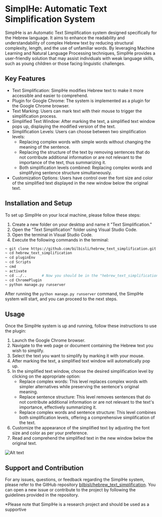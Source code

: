 
# SimplHe: Automatic Text Simplification System

SimplHe is an Automatic Text Simplification system designed specifically for the Hebrew language. It aims to enhance the readability and understandability of complex Hebrew text by reducing structural complexity, length, and the use of unfamiliar words. By leveraging Machine Learning and Natural Language Processing techniques, SimplHe provides a user-friendly solution that may assist individuals with weak language skills, such as young children or those facing linguistic challenges.

## Key Features

- Text Simplification: SimplHe modifies Hebrew text to make it more accessible and easier to comprehend.
- Plugin for Google Chrome: The system is implemented as a plugin for the Google Chrome browser.
- Text Marking: Users can mark text with their mouse to trigger the simplification process.
- Simplified Text Window: After marking the text, a simplified text window pops up, displaying the modified version of the text.
- Simplification Levels: Users can choose between two simplification levels:
  - Replacing complex words with simple words without changing the meaning of the sentence.
  - Replacing the structure of the text by removing sentences that do not contribute additional information or are not relevant to the importance of the text, thus summarizing it.
  - Both simplification levels combined: Replacing complex words and simplifying sentence structure simultaneously.
- Customization Options: Users have control over the font size and color of the simplified text displayed in the new window below the original text.

## Installation and Setup

To set up SimplHe on your local machine, please follow these steps:

1. Create a new folder on your desktop and name it "Text Simplification."
2. Open the "Text Simplification" folder using Visual Studio Code.
3. Open the terminal in Visual Studio Code.
4. Execute the following commands in the terminal:

```bash
~ git clone https://github.com/bilbisli/hebrew_text_simplification.git
~ cd hebrew_text_simplification
~ cd pluginEnv
~ cd Scripts
~ cmd
~ activate
~ cd ../..       # Now you should be in the "hebrew_text_simplification" folder
~ cd ChromePlugin
~ python manage.py runserver
```

After running the `python manage.py runserver` command, the SimplHe system will start, and you can proceed to the next steps.

## Usage

Once the SimplHe system is up and running, follow these instructions to use the plugin:

1. Launch the Google Chrome browser.
2. Navigate to the web page or document containing the Hebrew text you wish to simplify.
3. Select the text you want to simplify by marking it with your mouse.
4. After marking the text, a simplified text window will automatically pop up.
5. In the simplified text window, choose the desired simplification level by clicking on the appropriate option:
   - Replace complex words: This level replaces complex words with simpler alternatives while preserving the sentence's original meaning.
   - Replace sentence structure: This level removes sentences that do not contribute additional information or are not relevant to the text's importance, effectively summarizing it.
   - Replace complex words and sentence structure: This level combines both simplification levels, offering a comprehensive simplification of the text.
6. Customize the appearance of the simplified text by adjusting the font size and color as per your preference.
7. Read and comprehend the simplified text in the new window below the original text.



![Alt text](pluginDemo.gif)




## Support and Contribution

For any issues, questions, or feedback regarding the SimplHe system, please refer to the GitHub repository [bilbisli/hebrew_text_simplification](https://github.com/bilbisli/hebrew_text_simplification). You can open a new issue or contribute to the project by following the guidelines provided in the repository.

*Please note that SimplHe is a research project and should be used as a supportive

